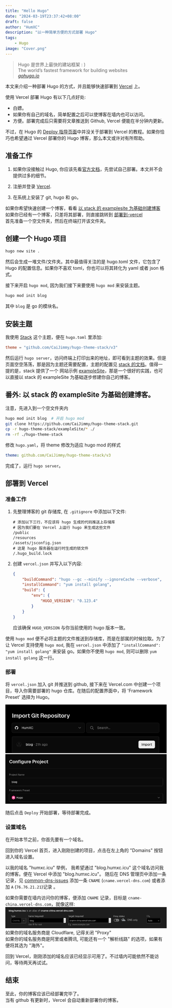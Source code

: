 ```yaml
---
title: "Hello Hugo"
date: "2024-03-19T23:37:42+08:00"
draft: false
author: "HumXC"
description: "以一种简单方便的方式部署 Hugo"
tags:
    - Hugo
image: "Cover.png"
---
```


> Hugo 是世界上最快的建站框架 : )  
> The world’s fastest framework for building websites  
>  _[gohugo.io](https://gohugo.io/)_

本文来介绍一种部署 Hugo 的方式，并且能够快速部署到 [Vercel](https://vercel.com/) 上。

使用 Vercel 部署 Hugo 有以下几点好处:

-   白嫖。
-   如果你有自己的域名，简单配置之后可以使博客在墙内也可以访问。
-   方便。部署完成后只需要将文章推送到 Github, Vercel 便能在半分钟内更新。

不过，在 Hugo 的 [Deploy 指导页面](https://gohugo.io/hosting-and-deployment/hugo-deploy/)中并没关于部署到 Vercel 的教程。如果你恰巧也希望通过 Vercel 部署你的 Hugo 博客，那么本文或许对有所帮助。

## 准备工作

1. 如果你没接触过 Hugo, 你应该先看[官方文档](https://gohugo.io/getting-started/quick-start/)，先尝试自己部署。本文并不会提供过多的细节。

2. 注册并登录 [Vercel](https://vercel.com/).

3. 在系统上安装了 git, hugo 和 go。

如果你希望快速创建一个博客，看看 [以 stack 的 examplesite 为基础创建博客](#番外-以-stack-的-examplesite-为基础创建博客)  
如果你已经有一个博客，只差将其部署，则直接跳转到 [部署到-vercel](#部署到-vercel)  
首先准备一个空文件夹，然后在终端打开该文件夹。

## 创建一个 Hugo 项目

```bash
hugo new site .
```

然后会生成一堆文件/文件夹。其中最值得关注的是 hugo.toml 文件，它包含了 Hugo 的配置信息。如果你不喜欢 toml，你也可以将其转化为 yaml 或者 json 格式。

接下来开启 `hugo mod`, 因为我们接下来要使用 `hugo mod` 来安装主题。

```bash
hugo mod init blog
```

其中 `blog` 是 go 的模块名。

## 安装主题

我使用 [Stack](https://github.com/CaiJimmy/hugo-theme-stack) 这个主题，便在 `hugo.toml` 里添加:

```toml
theme = "github.com/CaiJimmy/hugo-theme-stack/v3"
```

然后运行 `hugo server`，访问终端上打印出来的地址，即可看到主题的效果。但是页面空空荡荡，那是因为主题还需要配置，主题的配置见 [stack 的文档](https://stack.jimmycai.com/)。值得一提的是，stack 提供了一个
网站示例 [exampleSite](https://github.com/CaiJimmy/hugo-theme-stack/tree/master/exampleSite)，那是一个很好的实践，也可以直接以 stack 的 exampleSite 为基础逐步修建你自己的博客。

## 番外: 以 stack 的 exampleSite 为基础创建博客。

注意，先进入到一个空文件夹内

```bash
hugo mod init blog  # 开启 hugo mod
git clone https://github.com/CaiJimmy/hugo-theme-stack.git
cp -r hugo-theme-stack/exampleSite/* ./
rm -rf ./hugo-theme-stack
```

修改 `hugo.yaml`，将 theme 修改为适应 hugo mod 的样式

```yaml
theme: github.com/CaiJimmy/hugo-theme-stack/v3
```

完成了，运行 `hugo server`。

## 部署到 Vercel

### 准备工作

1. 先整理博客的 git 存储库, 在 `.gitignore` 中添加以下文件:

    ```.gitignore
    # 添加以下三行，不应该将 hugo 生成的代码推送上存储库
    # 因为我们要在 Vercel 上运行 hugo 来生成这些文件
    /public
    /resources
    /assets/jsconfig.json
    # 这是 hugo 服务器在运行时生成的锁文件
    /.hugo_build.lock
    ```

2. 创建 `vercel.json` 并写入以下内容:

    ```json
    {
        "buildCommand": "hugo --gc --minify --ignoreCache --verbose",
        "installCommand": "yum install golang",
        "build": {
            "env": {
                "HUGO_VERSION": "0.123.4"
            }
        }
    }
    ```

    应该确保 `HUGO_VERSION` 与你当前使用的 hugo 版本一致。

使用 `hugo mod` 便不必将主题的文件推送到存储库，而是在部属的时候拉取。为了让 Vercel 支持使用 `hugo mod`, 我在 `vercel.json` 中添加了 `"installCommand": "yum install golang"` 来安装 go。如果你不使用 `hugo mod`, 则可以删除 `yum install golang` 这一行。

### 部署

将 `vercel.json` 加入 git 并推送到 github, 接下来在 Vercel.com 中创建一个项目，导入你需要部署的 hugo 仓库。在随后的配置界面中，将 'Framework Preset' 选择为 Hugo。

![vercel-new](Vercel-new.png)![vercel-conf-proj](Vercel-conf-proj.png)

随后点击 `Deploy` 开始部署，等待部署完成。

### 设置域名

在开始本节之前，你首先要有一个域名。

回到你的 Vercel 首页，进入刚刚创建的项目，点击在左上角的 "Domains" 按钮进入域名设置。

以我的域名 "humxc.icu" 举例， 我希望通过 "blog.humxc.icu" 这个域名访问我的博客。便在 Vercel 中添加 "blog.humxc.icu"。 随后在 DNS 管理页中添加一条记录，见 [common-dns-issues](https://vercel.com/docs/projects/domains/troubleshooting#common-dns-issues) 添加一条 `CNAME` (`cname.vercel-dns.com`) 或者添加 `A` (`76.76.21.21`)记录 。

如果你需要在墙内访问你的博客，便添加 `CNAME` 记录，目标是 `cname-china.vercel-dns.com`，就像这样:  
![dns-record](dns-record.png)  
如果你的域名服务商是 Cloudflare, 记得关闭 "Proxy"  
如果你的域名服务商是阿里或者腾讯, 可能还有一个 "解析线路" 的选项，如果有便将其选为 "海外"。

回到 Vercel，刚刚添加的域名应该已经显示可用了。不过墙内可能依然不能访问，等待两天再试试。

## 结束

至此，你的博客应该已经部署完毕了。  
当有 github 有更新时，Vercel 会自动重新部署你的博客。
